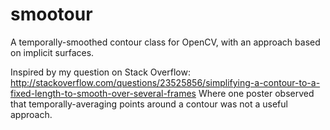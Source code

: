smootour
========

A temporally-smoothed contour class for OpenCV, with an approach based on implicit surfaces.

Inspired by my question on Stack Overflow:
http://stackoverflow.com/questions/23525856/simplifying-a-contour-to-a-fixed-length-to-smooth-over-several-frames
Where one poster observed that temporally-averaging points around a contour was not a useful approach.


